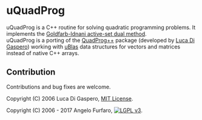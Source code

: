 # uQuadProg
uQuadProg is a C++ routine for solving quadratic programming problems. 
It implements the [Goldfarb-Idnani active-set dual method](http://www.javaquant.net/papers/goldfarbidnani.pdf).  
uQuadProg is a porting of the  [QuadProg++](https://github.com/liuq/QuadProgpp) package (developed by [Luca Di Gaspero](http://www.diegm.uniud.it/digaspero/)) working with [uBlas](http://www.boost.org/libs/numeric/) data structures for vectors and matrices instead of native C++ arrays.

## Contribution

Contributions and bug fixes are welcome.

Copyright (C) 2006 Luca Di Gaspero, [MIT License](https://opensource.org/licenses/MIT).

Copyright (C) 2006 - 2017 Angelo Furfaro, [<img src="https://www.gnu.org/graphics/lgplv3-88x31.png" alt="LGPL v3"/>](LICENSE).

